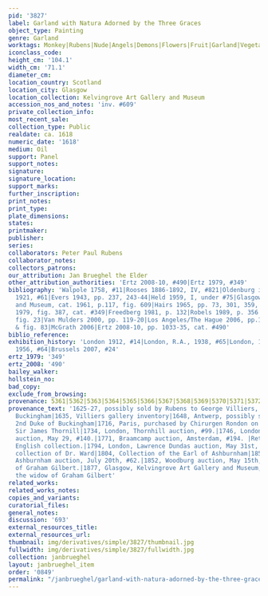 ```yaml
---
pid: '3827'
label: Garland with Natura Adorned by the Three Graces
object_type: Painting
genre: Garland
worktags: Monkey|Rubens|Nude|Angels|Demons|Flowers|Fruit|Garland|Vegetables
iconclass_code:
height_cm: '104.1'
width_cm: '71.1'
diameter_cm:
location_country: Scotland
location_city: Glasgow
location_collection: Kelvingrove Art Gallery and Museum
accession_nos_and_notes: 'inv. #609'
private_collection_info:
most_recent_sale:
collection_type: Public
realdate: ca. 1618
numeric_date: '1618'
medium: Oil
support: Panel
support_notes:
signature:
signature_location:
support_marks:
further_inscription:
print_notes:
print_type:
plate_dimensions:
states:
printmaker:
publisher:
series:
collaborators: Peter Paul Rubens
collaborator_notes:
collectors_patrons:
our_attribution: Jan Brueghel the Elder
other_attribution_authorities: 'Ertz 2008-10, #490|Ertz 1979, #349'
bibliography: 'Walpole 1758, #11|Rooses 1886-1892, IV, #821|Oldenburg in Rubens catalog,
  1921, #61|Evers 1943, pp. 237, 243-44|Held 1959, I, under #75|Glasgow Art Gallery
  and Museum, cat. 1961, p.117, fig. 609|Hairs 1965, pp. 73, 301, 359, n. 180|Ertz
  1979, fig. 387, cat. #349|Freedberg 1981, p. 132|Robels 1989, p. 356|Schuckman 1995,
  fig. 23|Van Mulders 2000, pp. 119-20|Los Angeles/The Hague 2006, pp.157, 162-63
  & fig. 83|McGrath 2006|Ertz 2008-10, pp. 1033-35, cat. #490'
biblio_reference:
exhibition_history: 'London 1912, #14|London, R.A., 1938, #65|London, 1953/54, #194|Bruges
  1956, #64|Brussels 2007, #24'
ertz_1979: '349'
ertz_2008: '490'
bailey_walker:
hollstein_no:
bad_copy:
exclude_from_browsing:
provenance: 5361|5362|5363|5364|5365|5366|5367|5368|5369|5370|5371|5372|5373|5374
provenance_text: '1625-27, possibly sold by Rubens to George Villiers, 1st Duke of
  Buckingham|1635, Villiers gallery inventory|1648, Antwerp, possibly sold to the
  2nd Duke of Buckingham|1716, Paris, purchased by Chirurgen Rondon on May 19 for
  Sir James Thornill|1734, London, Thornhill auction, #99.|1746, London, Mary Edwards
  auction, May 29, #140.|1771, Braamcamp auction, Amsterdam, #194. |Returned to the
  English collection.|1794, London, Lawrence Dundas auction, May 31st, #36 from the
  collection of Dr. Ward|1804, Collection of the Earl of Ashburnham|1850, London,
  Ashburnham auction, July 20th, #62.|1852, Woodburg auction, May 15th, #192.|Collection
  of Graham Gilbert.|1877, Glasgow, Kelvingrove Art Gallery and Museum, donated by
  the widow of Graham Gilbert'
related_works:
related_works_notes:
copies_and_variants:
curatorial_files:
general_notes:
discussion: '693'
external_resources_title:
external_resources_url:
thumbnail: img/derivatives/simple/3827/thumbnail.jpg
fullwidth: img/derivatives/simple/3827/fullwidth.jpg
collection: janbrueghel
layout: janbrueghel_item
order: '0849'
permalink: "/janbrueghel/garland-with-natura-adorned-by-the-three-graces"
---
```

